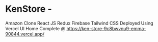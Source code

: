 # KenStore - 
Amazon Clone 
React JS
Redux
Firebase
Tailwind CSS
Deployed Using Vercel
UI Home Complete @ https://ken-store-9c8bwvnu9-emma-90844.vercel.app/
